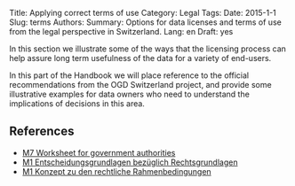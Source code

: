 Title: Applying correct terms of use
Category: Legal
Tags:
Date: 2015-1-1
Slug: terms
Authors:
Summary: Options for data licenses and terms of use from the legal perspective in Switzerland.
Lang: en
Draft: yes


In this section we illustrate some of the ways that the licensing process can help assure long term usefulness of the data for a variety of end-users.

In this part of the Handbook we will place reference to the official recommendations from the OGD Switzerland project, and provide some illustrative examples for data owners who need to understand the implications of decisions in this area.

## References

- [M7 Worksheet for government authorities](/ref-m7-recht-arbeitshilfe-en)
- [M1 Entscheidungsgrundlagen bezüglich Rechtsgrundlagen](/ref-m1-entscheid-rechtsgrundlagen-de)
- [M1 Konzept zu den rechtliche Rahmenbedingungen](/ref-m1-rechtliche-rahmen-de)
